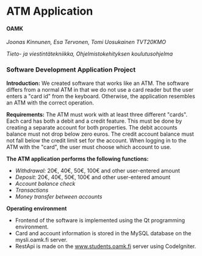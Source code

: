 
# ATM Application

#### OAMK

_Joonas Kinnunen, Esa Tervonen, Tomi Uosukainen TVT20KMO_

_Tieto- ja viestintätekniikka, Ohjelmistokehityksen koulutusohjelma_

### Software Development Application Project

**Introduction:**
We created software that works like an ATM. The software differs from a normal ATM in that 
we do not use a card reader but the user enters a "card id" from the keyboard. 
Otherwise, the application resembles an ATM with the correct operation.

**Requirements:**
The ATM must work with at least three different "cards". Each card has both a debit and a credit feature. 
This must be done by creating a separate account for both properties. The debit accounts balance must not
drop below zero euros. The credit account balance must not fall below the credit limit set for the account.
When logging in to the ATM with the "card", the user must choose which account to use.

**The ATM application performs the following functions:**
 - _Withdrawal:_ 20€, 40€, 50€, 100€ and other user-entered amount
 - _Deposit:_ 20€, 40€, 50€, 100€ and other user-entered amount
 - _Account balance check_
 - _Transactions_
 - _Money transfer between accounts_ 

**Operating environment**
 - Frontend of the software is implemented using the Qt programming environment.
 - Card and account information is stored in the MySQL database on the mysli.oamk.fi server.
 - RestApi is made on the www.students.oamk.fi server using CodeIgniter.